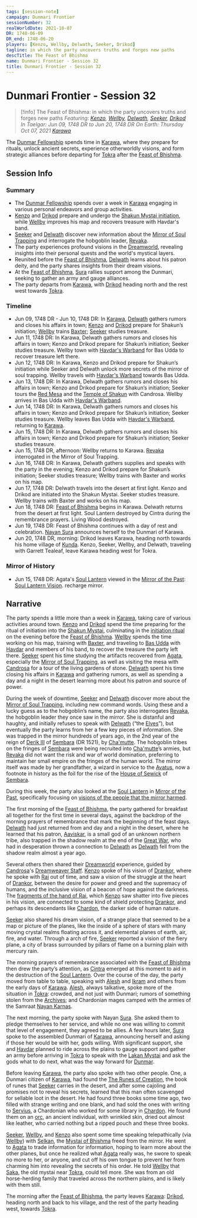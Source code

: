 ```yaml
---
tags: [session-note]
campaign: Dunmari Frontier
sessionNumber: 32
realWorldDate: 2021-10-07
DR: 1748-06-09
DR_end: 1748-06-20
players: [Kenzo, Wellby, Delwath, Seeker, Drikod]
tagline: in which the party uncovers truths and forges new paths
descTitle: The Feast of Bhishma
name: Dunmari Frontier - Session 32
title: Dunmari Frontier - Session 32
---
```

# Dunmari Frontier - Session 32

>[!info] The Feast of Bhishma: in which the party uncovers truths and forges new paths
> *Featuring: [Kenzo](<../../../people/pcs/dunmar-fellowship/kenzo.md>), [Wellby](<../../../people/pcs/dunmar-fellowship/wellby.md>), [Delwath](<../../../people/pcs/dunmar-fellowship/delwath.md>), [Seeker](<../../../people/pcs/dunmar-fellowship/seeker.md>), [Drikod](<../../../people/pcs/dunmar-fellowship/guests/drikod.md>)*
> *In Taelgar: Jun 09, 1748 DR to Jun 20, 1748 DR*
> *On Earth: Thursday Oct 07, 2021*
> *[Karawa](<../../../gazetteer/greater-dunmar/realms/dunmar/eastern-dunmar/karawa.md>)*

The [Dunmar Fellowship](<../../../people/pcs/dunmar-fellowship/dunmar-fellowship.md>) spends time in [Karawa](<../../../gazetteer/greater-dunmar/realms/dunmar/eastern-dunmar/karawa.md>), where they prepare for rituals, unlock ancient secrets, experience otherworldly visions, and form strategic alliances before departing for [Tokra](<../../../gazetteer/greater-dunmar/realms/dunmar/central-dunmar/tokra/tokra.md>) after the [Feast of Bhishma](<../../../time/holidays-and-festivals/dunmari-festivals/feast-of-bhishma.md>).
## Session Info
### Summary
- The [Dunmar Fellowship](<../../../people/pcs/dunmar-fellowship/dunmar-fellowship.md>) spends over a week in [Karawa](<../../../gazetteer/greater-dunmar/realms/dunmar/eastern-dunmar/karawa.md>) engaging in various personal endeavors and group activities.
- [Kenzo](<../../../people/pcs/dunmar-fellowship/kenzo.md>) and [Drikod](<../../../people/pcs/dunmar-fellowship/guests/drikod.md>) prepare and undergo the [Shakun Mystai initiation](<../dreams-and-visions/the-shakun-mystai-initiation.md>), while [Wellby](<../../../people/pcs/dunmar-fellowship/wellby.md>) improves his map and recovers treasure with Havdar's band.
- [Seeker](<../../../people/pcs/dunmar-fellowship/seeker.md>) and [Delwath](<../../../people/pcs/dunmar-fellowship/delwath.md>) discover new information about the [Mirror of Soul Trapping](<../treasure/mirror-of-soul-trapping.md>) and interrogate the hobgoblin leader, [Revaka](<../../../people/other-nonhumans/revaka.md>).
- The party experiences profound visions in the [Dreamworld](<../../../cosmology/multiverse/echo-realms/dreamworld.md>), revealing insights into their personal quests and the world's mystical layers.
- Reunited before the [Feast of Bhishma](<../../../time/holidays-and-festivals/dunmari-festivals/feast-of-bhishma.md>), [Delwath](<../../../people/pcs/dunmar-fellowship/delwath.md>) learns about his patron deity, and the party shares insights from their dream visions.
- At the [Feast of Bhishma](<../../../time/holidays-and-festivals/dunmari-festivals/feast-of-bhishma.md>), [Sura](<../../../people/dunmari/sura.md>) rallies support among the Dunmari, seeking to gather an army and gauge alliances.
- The party departs from [Karawa](<../../../gazetteer/greater-dunmar/realms/dunmar/eastern-dunmar/karawa.md>), with [Drikod](<../../../people/pcs/dunmar-fellowship/guests/drikod.md>) heading north and the rest west towards [Tokra](<../../../gazetteer/greater-dunmar/realms/dunmar/central-dunmar/tokra/tokra.md>).

### Timeline
- Jun 09, 1748 DR - Jun 10, 1748 DR: In [Karawa](<../../../gazetteer/greater-dunmar/realms/dunmar/eastern-dunmar/karawa.md>), [Delwath](<../../../people/pcs/dunmar-fellowship/delwath.md>) gathers rumors and closes his affairs in town; [Kenzo](<../../../people/pcs/dunmar-fellowship/kenzo.md>) and [Drikod](<../../../people/pcs/dunmar-fellowship/guests/drikod.md>) prepare for Shakun’s initiation; [Wellby](<../../../people/pcs/dunmar-fellowship/wellby.md>) trains [Baxter](<../../../people/pcs/dunmar-fellowship/companions/baxter.md>); [Seeker](<../../../people/pcs/dunmar-fellowship/seeker.md>) studies treasure.
- Jun 11, 1748 DR: In Karawa, Delwath gathers rumors and closes his affairs in town; Kenzo and Drikod prepare for Shakun’s initiation; Seeker studies treasure. Wellby town with [Havdar's Warband](<../../../groups/havdar-s-warband.md>) for Bas Udda to recover treasure left there.
- Jun 12, 1748 DR:  In Karawa, Kenzo and Drikod prepare for Shakun’s initiation while Seeker and Delwath unlock more secrets of the mirror of soul trapping. Wellby travels with [Havdar's Warband](<../../../groups/havdar-s-warband.md>) towards Bas Udda.
- Jun 13, 1748 DR: In Karawa, Delwath gathers rumors and closes his affairs in town; Kenzo and Drikod prepare for Shakun’s initiation; Seeker tours the [Red Mesa](<../../../gazetteer/greater-dunmar/realms/dunmar/eastern-dunmar/red-mesa.md>) and the [Temple of Shakun](<../../../gazetteer/greater-dunmar/realms/dunmar/eastern-dunmar/temple-of-shakun.md>) with Candrosa. Wellby arrives in Bas Udda with [Havdar's Warband](<../../../groups/havdar-s-warband.md>). 
- Jun 14, 1748 DR: In Karawa, Delwath gathers rumors and closes his affairs in town; Kenzo and Drikod prepare for Shakun’s initiation; Seeker studies treasure. Wellby leaves Bas Udda with [Havdar's Warband](<../../../groups/havdar-s-warband.md>), returning to [Karawa](<../../../gazetteer/greater-dunmar/realms/dunmar/eastern-dunmar/karawa.md>). 
- Jun 15, 1748 DR: In Karawa, Delwath gathers rumors and closes his affairs in town; Kenzo and Drikod prepare for Shakun’s initiation; Seeker studies treasure. 
- Jun 15, 1748 DR, afternoon: Wellby returns to Karawa. [Revaka](<../../../people/other-nonhumans/revaka.md>) interrogated in the Mirror of Soul Trapping.
- Jun 16, 1748 DR: In Karawa, Delwath gathers supplies and speaks with the party in the evening; Kenzo and Drikod prepare for Shakun’s initiation; Seeker studies treasure; Wellby trains with Baxter and works on his map.
- Jun 17, 1748 DR: Delwath travels into the desert at first light. Kenzo and Drikod are initiated into the Shakun Mystai. Seeker studies treasure. Wellby trains with Baxter and works on his map. 
- Jun 18, 1748 DR: [Feast of Bhishma](<../../../time/holidays-and-festivals/dunmari-festivals/feast-of-bhishma.md>) begins in Karawa. Delwath returns from the desert at first light. Soul Lantern destroyed by Cintra during the remembrance prayers. Living Wood destroyed. 
- Jun 19, 1748 DR: Feast of Bhishma continues with a day of rest and celebration. [Nayan Sura](<../../../people/dunmari/sura.md>) announces herself to the Dunmari of Karawa. 
- Jun 20, 1748 DR, morning: Drikod leaves Karawa, heading north towards his home village of [Kunda](<../../../gazetteer/sentinel-range/kunda.md>). Kenzo, Seeker, Wellby, and Delwath, traveling with Garrett Tealeaf, leave Karawa heading west for Tokra.

### Mirror of History
- Jun 15, 1748 DR: Agata's [Soul Lantern](<../treasure/soul-lantern.md>) viewed in the [Mirror of the Past](<../treasure/mirror-of-the-past.md>): [Soul Lantern Vision](<../mirror-visions/soul-lantern-vision.md>). recharge mirror.



## Narrative
The party spends a little more than a week in [Karawa](<../../../gazetteer/greater-dunmar/realms/dunmar/eastern-dunmar/karawa.md>), taking care of various activities around town. [Kenzo](<../../../people/pcs/dunmar-fellowship/kenzo.md>) and [Drikod](<../../../people/pcs/dunmar-fellowship/guests/drikod.md>) spend the time preparing for the ritual of initiation into the [Shakun Mystai](<../../../groups/dunmari-mystery-cults/shakun-mystai.md>), culminating in the [initiation ritual](https://docs.google.com/document/d/18pWViOdRUlZYB022HiltIWsfXaoxcB7bN1cUSGpOrbY/edit) on the evening before the [Feast of Bhishma](<../../../time/holidays-and-festivals/dunmari-festivals/feast-of-bhishma.md>). [Wellby](<../../../people/pcs/dunmar-fellowship/wellby.md>) spends the time working on his map, training with [Baxter](<../../../people/pcs/dunmar-fellowship/companions/baxter.md>), and traveling to [Bas Udda](<../../../gazetteer/greater-dunmar/realms/dunmar/eastern-dunmar/bas-udda.md>) with [Havdar](<../../../people/dunmari/havdar.md>) and members of his band, to recover the treasure the party left there. [Seeker](<../../../people/pcs/dunmar-fellowship/seeker.md>) spent his time studying the artifacts recovered from [Agata](<../../../people/fey/agata.md>), especially the [Mirror of Soul Trapping](<../treasure/mirror-of-soul-trapping.md>), as well as visiting the mesa with [Candrosa](<../../../people/dunmari/candrosa.md>) for a tour of the living gardens of stone. [Delwath](<../../../people/pcs/dunmar-fellowship/delwath.md>) spent his time closing his affairs in [Karawa](<../../../gazetteer/greater-dunmar/realms/dunmar/eastern-dunmar/karawa.md>) and gathering rumors, as well as spending a day and a night in the desert learning more about his patron and source of power. 

During the week of downtime, [Seeker](<../../../people/pcs/dunmar-fellowship/seeker.md>) and [Delwath](<../../../people/pcs/dunmar-fellowship/delwath.md>) discover more about the [Mirror of Soul Trapping](<../treasure/mirror-of-soul-trapping.md>), including new command words. Using these and a lucky guess as to the hobgoblin’s name, the party also interrogates [Revaka](<../../../people/other-nonhumans/revaka.md>), the hobgoblin leader they once saw in the mirror. She is distanful and haughty, and initially refuses to speak with [Delwath](<../../../people/pcs/dunmar-fellowship/delwath.md>) (“the [Elves](<../../../species/children-of-the-embodied-gods/elves/elves.md>)”), but eventually the party learns from her a few key pieces of information. She was trapped in the mirror hundreds of years ago, in the 2nd year of the reign of [Derik III](<../../../people/historical-figures/sembaran-royalty/derik-iii.md>) of [Sembara](<../../../gazetteer/greater-sembara/sembara/sembara.md>) (DR 1521), by [Cha'mutte](<../../../people/extraplanar-powers/cha-mutte.md>). The hobgoblin tribes on the fringes of [Sembara](<../../../gazetteer/greater-sembara/sembara/sembara.md>) were being recruited into [Cha'mutte](<../../../people/extraplanar-powers/cha-mutte.md>)’s armies, but [Revaka](<../../../people/other-nonhumans/revaka.md>) did not want the risk and war of world domination, preferring to maintain her small empire on the fringes of the human world. The mirror itself was made by her grandfather, a wizard in service to the [Avatus](<../../../people/historical-figures/avatus.md>), now a footnote in history as the foil for the rise of the [House of Sewick](<../../../groups/sembaran-noble-houses/house-of-sewick.md>) of [Sembara](<../../../gazetteer/greater-sembara/sembara/sembara.md>). 

During this week, the party also looked at the [Soul Lantern](<../treasure/soul-lantern.md>) in [Mirror of the Past](<../treasure/mirror-of-the-past.md>), specifically focusing on [visions of the people that the mirror harmed](<../mirror-visions/soul-lantern-vision.md>).

The first morning of the [Feast of Bhishma](<../../../time/holidays-and-festivals/dunmari-festivals/feast-of-bhishma.md>), the party gathered for breakfast all together for the first time in several days, against the backdrop of the morning prayers of remembrance that mark the beginning of the feast days. [Delwath](<../../../people/pcs/dunmar-fellowship/delwath.md>) had just returned from and day and a night in the desert, where he learned that his patron, [Aaviskar](<../../../cosmology/gods/tanshi/meswati/yezali.md>), is a small god of an unknown northern tribe, also trapped in the shadow realm at the end of the [Great War](<../../../events/1500s/great-war.md>), who had in desperation thrown a connection to [Delwath](<../../../people/pcs/dunmar-fellowship/delwath.md>) as [Delwath](<../../../people/pcs/dunmar-fellowship/delwath.md>) fell from the shadow realm almost a year ago. 

Several others then shared their [Dreamworld](<../../../cosmology/multiverse/echo-realms/dreamworld.md>) experience, guided by [Candrosa](<../../../people/dunmari/candrosa.md>)'s [Dreamweaver Staff](<../../../things/artifacts-of-power/dreamweaver-staff.md>). [Kenzo](<../../../people/pcs/dunmar-fellowship/kenzo.md>) spoke of his vision of [Drankor](<../../../history/drankorian-era/drankor.md>), where he spoke with [Rai](<../../../people/pcs/great-war/rai.md>) out of time, and saw a vision of the struggle at the heart of [Drankor](<../../../history/drankorian-era/drankor.md>), between the desire for power and greed and the supremacy of humans, and the inclusive vision of a beacon of hope against the darkness. The [fragments of the hand of Rai](<../treasure/jade-piece-of-rai-s-hand.md>), which [Kenzo](<../../../people/pcs/dunmar-fellowship/kenzo.md>) saw shatter into five pieces in his vision, are connected to some kind of shield protecting [Drankor](<../../../history/drankorian-era/drankor.md>), and perhaps its descendants like [Chardon](<../../../gazetteer/west-coast/chardonian-empire/chardon/chardon.md>), the darker side of human nature. 

[Seeker](<../../../people/pcs/dunmar-fellowship/seeker.md>) also shared his dream vision, of a strange place that seemed to be a map or picture of the planes, like the inside of a sphere of stars with many moving crystal realms floating across it, and elemental planes of earth, air, fire, and water. Through a arch of fire, [Seeker](<../../../people/pcs/dunmar-fellowship/seeker.md>) reported a vision of the fiery plane, a city of brass surrounded by pillars of flame on a burning plain with mercury rain. 

The morning prayers of remembrance associated with the [Feast of Bhishma](<../../../time/holidays-and-festivals/dunmari-festivals/feast-of-bhishma.md>) then drew the party’s attention, as [Cintra](<../../../people/dunmari/cintra.md>) emerged at this moment to aid in the destruction of the [Soul Lantern](<../treasure/soul-lantern.md>). Over the course of the day, the party moved from table to table, speaking with [Alesh](<../../../people/dunmari/alesh.md>) and [Ikram](<../../../people/dunmari/ikram.md>) and others from the early days of [Karawa](<../../../gazetteer/greater-dunmar/realms/dunmar/eastern-dunmar/karawa.md>). [Alesh](<../../../people/dunmari/alesh.md>), always talkative, spoke more of the situation in [Tokra](<../../../gazetteer/greater-dunmar/realms/dunmar/central-dunmar/tokra/tokra.md>): crowded, and not just with Dunmari; rumors of something stolen from the [Archives](<../../../gazetteer/greater-dunmar/realms/dunmar/central-dunmar/tokra/archives.md>); and Chardonian mages camped with the armies of the Samraat [Nayan Karnas](<../../../people/dunmari/nayan-karnas.md>). 

The next morning, the party spoke with Nayan [Sura](<../../../people/dunmari/sura.md>). She asked them to pledge themselves to her service, and while no one was willing to commit that level of engagement, they agreed to be allies. A few hours later, [Sura](<../../../people/dunmari/sura.md>) spoke to the assembled Dunmari of [Karawa](<../../../gazetteer/greater-dunmar/realms/dunmar/eastern-dunmar/karawa.md>), announcing herself and asking if those her would be with her, gods willing. With significant support, she and [Havdar](<../../../people/dunmari/havdar.md>) planned to ride across the plains to gauge support and gather an army before arriving in [Tokra](<../../../gazetteer/greater-dunmar/realms/dunmar/central-dunmar/tokra/tokra.md>) to speak with the [Lakan Mystai](<../../../groups/dunmari-mystery-cults/lakan-mystai.md>) and ask the gods what to do next, what was the way forward for [Dunmar](<../../../gazetteer/greater-dunmar/realms/dunmar/dunmar.md>). 

Before leaving [Karawa](<../../../gazetteer/greater-dunmar/realms/dunmar/eastern-dunmar/karawa.md>), the party also spoke with two other people. One, a Dunmari citizen of [Karawa](<../../../gazetteer/greater-dunmar/realms/dunmar/eastern-dunmar/karawa.md>), had found the [The Runes of Creation](<../../../things/books/the-runes-of-creation.md>), the book of runes that [Seeker](<../../../people/pcs/dunmar-fellowship/seeker.md>) carries in the desert, and after some cajoling and promises not to reveal his secrets, learned that this man often scavenged for sellable loot in the desert. He had found three books some time ago, two filled with strange writing and one blank, and had sold the ones with writing to [Servius](<../../../people/chardonians/servius.md>), a Chardonian who worked for some library in [Chardon](<../../../gazetteer/west-coast/chardonian-empire/chardon/chardon.md>). He found them on an [orc](<../../../species/children-of-the-embodied-gods/orcs/orcs.md>), an ancient individual, with wrinkled skin, dried out almost like leather, who carried nothing but a ripped pouch and these three books. 

[Seeker](<../../../people/pcs/dunmar-fellowship/seeker.md>), [Wellby](<../../../people/pcs/dunmar-fellowship/wellby.md>), and [Kenzo](<../../../people/pcs/dunmar-fellowship/kenzo.md>) also spent some time speaking telepathically (via [Wellby](<../../../people/pcs/dunmar-fellowship/wellby.md>)) with [Selkan](<../../../people/dunmari/selkan.md>), the [Mystai of Bhishma](<../../../groups/dunmari-mystery-cults/order-of-the-awakened-soul.md>) freed from the mirror. He went to [Agata](<../../../people/fey/agata.md>) to trade information for information, hoping to learn more about the other planes, but once he realized what [Agata](<../../../people/fey/agata.md>) really was, he swore to speak no more to her, or anyone, and cut off his own tongue to prevent her from charming him into revealing the secrets of his order. He told [Wellby](<../../../people/pcs/dunmar-fellowship/wellby.md>) that [Saka](<../../../people/dunmari/saka.md>), the old mystai near [Tokra](<../../../gazetteer/greater-dunmar/realms/dunmar/central-dunmar/tokra/tokra.md>), could tell more. She was from an old horse-herding family that traveled across the northern plains, and is likely with them still. 

The morning after the [Feast of Bhishma](<../../../time/holidays-and-festivals/dunmari-festivals/feast-of-bhishma.md>), the party leaves [Karawa](<../../../gazetteer/greater-dunmar/realms/dunmar/eastern-dunmar/karawa.md>): [Drikod](<../../../people/pcs/dunmar-fellowship/guests/drikod.md>), heading north and back to his village, and the rest of the party heading west, towards [Tokra](<../../../gazetteer/greater-dunmar/realms/dunmar/central-dunmar/tokra/tokra.md>). 

